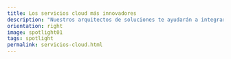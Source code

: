 ```yaml
---
title: Los servicios cloud más innovadores
description: "Nuestros arquitectos de soluciones te ayudarán a integrar los últimos servicios cloud disponibles, especialmente aquellos diseñados y promovidos desde la <a href=\"https://www.cncf.io/\"><b>Cloud Native Computing Foundation.</b></a><br>Te proporcionamos todo el apoyo que necesitas para adoptar los servicios de los principales proveedores comerciales, como <b>Amazon Web Services, Microsoft Azure, Google Cloud Computing o Red Hat Openshift</b>.<br>Crearemos un plan de gobierno y gestión de la nube que te ayudará a maximizar el rendimiento de tu inversión en infraestructura, evitando costes innecesarios y ajustando la capacidad de tus servicios basándonos en el uso real."
orientation: right
image: spotlight01
tags: spotlight
permalink: servicios-cloud.html
---
```

